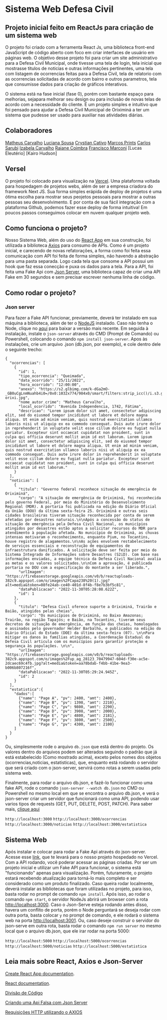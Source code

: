 # Sistema Web Defesa Civil

## Projeto inicial feito em ReactJs para criação de um sistema web

O projeto foi criado com a ferramenta React Js, uma biblioteca front-end JavaScript de código aberto com foco em criar interfaces de usuário em páginas web. O objetivo desse projeto foi para criar um site administrativo para a Defesa Civil Municipal, onde tivesse uma tela de login, tela inicial que mostrasse titulos de noticias e outras informações pertinentes, uma tela com listagem de ocorrencias feitas para a Defesa Civil, tela de relatorio com as ocorrencias solicitadas de acordo com bairro e outros parametros, tela que consumisse dados para criação de gráficos interativos.

O sistema está na fase inicial (fase 0), porém com bastante espaço para melhorias, sejapara melhorar seu design ou para inclusão de novas telas de acordo com a necessidade do cliente. É um projeto simples e intuitivo que foi pensado para ajudar a Defesa Civil Municipal de Oriximiná a ter um sistema que pudesse ser usado para auxiliar nas atividades diárias.

## Colaboradores

[Matheus Carvalho](https://www.linkedin.com/in/matheus-carvalho-dev/)
[Luciana Sousa](https://www.linkedin.com/in/luciana-sousa-93a510243/)
[Crystian Cativo](https://www.linkedin.com/in/crystian-printes-b052691b7/)
[Marcos Prints](https://www.linkedin.com/in/mvprintes/)
[Carlos Sarubi](https://www.linkedin.com/in/carlos-sarubi/)
[Izabela Carvalho](https://www.linkedin.com/in/izabelaccarvalho/)
[Raiane Coimbra](https://www.linkedin.com/in/raianecoimbra/)
[Francisco Marconi](https://www.linkedin.com/in/francisco-marconi-257a93252/)
[Lucas Eleutério]
[Kairo Hudson]

## Versel

O projeto foi colocado para visualização na [Vercel](https://vercel.com/). Uma plataforma voltada para hospedagem de projetos webs, além de ser a empresa criadora do framework Next JS. Sua forma simples erápida de deploy de projetos é uma ótima escolha para mostrar seus peojetos pessoais para mostrar a outras pessoas seu desenvolvimento. E por conta de sua fácil integração com a plataforma Github, podemos fazer esse deploy de forma intuitiva! Em poucos passos conseguimos colocar em nuvem qualquer projeto web.

## Como funciona o projeto?

Nosso Sistema Web, além do uso do [React App](https://github.com/facebook/create-react-app) em sua construção, foi utilizada a biblioteca [Axios](https://axios-http.com/ptbr/docs/intro) para consumo de APIs. Como é um projeto inicial, e carecendo de novas refatorações, a forma como foi feita essa comunicação com API foi feita de forma simples, não havendo a abstração para uma pasta separada. Logo cada tela que consome a API possui um hook que faz essa conecção e puxa os dados para a tela. Para a API, foi feita uma Fake Api com [Json Server](https://github.com/typicode/json-server), uma biblioteca capaz de criar uma API Fake em 30 segundos e sem precisar escrever nenhuma linha de código.

## Como rodar o projeto?

### Json server
Para fazer a Fake API funcionar, previamente, deverá ter instalado em sua máquina a biblioteca, além de ter o [NodeJS](https://nodejs.org/en/) instalado. Caso não tenha o Node, clique no [aqui](https://nodejs.org/dist/v18.12.1/node-v18.12.1-x64.msi) para baixar a versão mais recente. Em seguida à instalação, instale o `json-server` através do CMD (Prompt de Comando) ou Powershell, colocando o comando `npm install json-server`.
Apos às instalações, crie um arquivo .json (db.json, por exemplo), e cole dentro dele o seguinte trecho:
```
{
  "ocorrencias": [
    {
      "id": 1,
      "tipo_ocorrencia": "Queimada",
      "data_ocorrido": "25/11/2022",
      "hora_ocorrido": "12:00:00",
      "anexo": "https://s2.glbimg.com/k-dGa2mO-_GB0uCgLnmNuahb4i0=/0x0:1032x774/984x0/smart/filters:strip_icc()/i.s3.glbimg.com/v1/AUTH_59edd422c0c84a879bd37670ae4f538a/internal_photos/bs/2021/8/r/UqE89cQUikfJtAxvpidA/queimada-orixi.jpg",
      "nome_autor_crime": "Matheus Carvalho",
      "local_ocorrido": "Avenida Independencia, 1742, Fátima",
      "descricao": "Lorem ipsum dolor sit amet, consectetur adipiscing elit, sed do eiusmod tempor incididunt ut labore et dolore magna aliqua. Ut enim ad minim veniam, quis nostrud exercitation ullamco laboris nisi ut aliquip ex ea commodo consequat. Duis aute irure dolor in reprehenderit in voluptate velit esse cillum dolore eu fugiat nulla pariatur. Excepteur sint occaecat cupidatat non proident, sunt in culpa qui officia deserunt mollit anim id est laborum. Lorem ipsum dolor sit amet, consectetur adipiscing elit, sed do eiusmod tempor incididunt ut labore et dolore magna aliqua. Ut enim ad minim veniam, quis nostrud exercitation ullamco laboris nisi ut aliquip ex ea commodo consequat. Duis aute irure dolor in reprehenderit in voluptate velit esse cillum dolore eu fugiat nulla pariatur. Excepteur sint occaecat cupidatat non proident, sunt in culpa qui officia deserunt mollit anim id est laborum."
    }
  ],
  "noticias": [
    {
      "titulo": "Governo federal reconhece situação de emergência de Oriximiná",
      "corpo": "A situação de emergência de Oriximiná, foi reconhecida pelo governo Federal, por meio do Ministério do Desenvolvimento Regional (MDR). A portaria foi publicada na edição do Diário Oficial da União (DOU) da última sexta-feira 25. Oriximiná e outras seis cidades brasileiras tiveram situação reconhecida por conta de serem afetadas por desastres naturais.\n\nApós a concessão do status de situação de emergência pela Defesa Civil Nacional, os municípios atingidos por desastres estão aptos a solicitar recursos do MDR para atendimento à população afetada. No município de Oriximiná, as chuvas intensas motivaram o reconhecimento, enquanto Pium, no Tocantins, houve registro de alagamentos.\n\nAs ações envolvem restabelecimento de serviços essenciais e reconstrução de equipamentos de infraestrutura danificados. A solicitação deve ser feita por meio do Sistema Integrado de Informações sobre Desastres (S2iD). Com base nas informações enviadas, a equipe técnica da Defesa Civil Nacional avalia as metas e os valores solicitados.\n\nCom a aprovação, é publicada portaria no DOU com a especificação do montante a ser liberado.",
      "urlImagem": "https://firebasestorage.googleapis.com/v0/b/reactuploads-382c9.appspot.com/o/images%2FCapa238%20(1).jpg?alt=media&token=08fe24ab-ce40-401d-8f4b-f8e7b3bf5c81",
      "dataPublicacao": "2022-11-30T05:28:08.622Z",
      "id": 1
    },
    {
      "titulo": "Defesa Civil oferece suporte a Oriximiná, Trairão e Baião, atingidos pelas cheias",
      "corpo": "Os municípios de Oriximiná, no Baixo Amazonas; Trairão, na região Tapajós; e Baião, na Tocantins, tiveram seus decretos de situação de emergência, em função das cheias, homologados e assinados pelo governador Helder Barbalho, e publicados na edição do Diário Oficial do Estado (DOE) da última sexta-feira (07). \n\nPara mitigar os danos às famílias atingidas, a Coordenação Estadual da Defesa Civil articula com os municípios para garantir proteção e segurança às populações. \n\n",
      "urlImagem": "https://firebasestorage.googleapis.com/v0/b/reactuploads-382c9.appspot.com/o/images%2Fup_ag_28123_70479947-604d-f30e-ac5e-2dcaec69c4fb.jpg?alt=media&token=aa78bdab-f4bb-41be-9ea3-b006b807216f",
      "dataPublicacao": "2022-11-30T05:29:24.945Z",
      "id": 2
    }
  ],
  "estatistica":{
    "dados":[
      {"name": "Page A", "pv": 2400, "amt": 2400},
      {"name": "Page B", "pv": 1398, "amt": 2210},
      {"name": "Page C", "pv": 9800, "amt": 2290},
      {"name": "Page D", "pv": 3908, "amt": 2000},
      {"name": "Page E", "pv": 4800, "amt": 2181},
      {"name": "Page F", "pv": 3800, "amt": 2500},
      {"name": "Page G", "pv": 4300, "amt": 2100}
    ]
  }
}
```
Ou, simplesmente rode o arquivo `db.json` que está dentro do projeto. Os valores dentro do arquivos podem ser alterados seguindo o padrão que já está estabelecido (Como mostrado acima), exceto pelos nomes dos objetos (ocorrencias,noticias, estatisticas), que, enquanto está rodando o servidor que será criado com o json-server, servirá como rotas a serem usadas pelo sistema web.

Finalmente, para rodar o arquivo db.json, e fazê-lo funcionar como uma fake API, rode o comando `json-server --watch db.json` no CMD ou Powershell no mesmo local em que se encontra o arquivo db.json, e verá o json-server criar um servidor que funcionará como uma API, podendo usar varios tipos de requests (GET, PUT, DELETE, POST, PATCH). Para saber mais, [clique aqui](https://www.fabricadecodigo.com/json-server/)

`http://localhost:3000`
`http://localhost:3000/ocorrencias`
`http://localhost:3000/noticias`
`http://localhost:3000/estatistica`

## Sistema Web

Após instalar e colocar para rodar a Fake Api através do json-server. Acesse esse [link](https://defesa-civil.vercel.app/), que te levará para o nosso projeto hospedado no Vercel. Com a API rodando, você poderar acessar as páginas criadas. Por ser um projeto inicial e utilizar um Fake API para funcionar, o sistema está "funcionando" apenas para visualização. Porém, futuramente, o projeto estará recebendo atualização para torná-lo mais completo e ser considerado como um produto finalizado.
Caso queira rodar localmente, deverá instalar as bibliotecas que foram utilizadas no projeto, para isso, basta rodar no prompt de comando `npm install`. Após isso, ao rodar o comando `npm start`, o servidor NodeJs abrirá um browser com a rota [http://localhost:3000](http://localhost:3000). Caso o Json-Serve esteja rodando antes disso, havera um conflito de porta, porém o Node perguntará se deseja rodar com outra porta, basta colocar `y` no prompt de comando, e ele rodará o sistema web na porta [http://localhost:3001](http://localhost:3001). Ou, caso deseje construir o servidor do json-serve em outra rota, basta rodar o comando `npm run server` no mesmo local que o arquivo db.json, que ele irar rodar na porta 5000:

`http://localhost:5000`
`http://localhost:5000/ocorrencias`
`http://localhost:5000/noticias`
`http://localhost:5000/estatistica`


## Leia mais sobre React, Axios e Json-Server

[Create React App documentation](https://create-react-app.dev/docs/getting-started).

[React documentation](https://reactjs.org/).

[Divisão de Código](https://create-react-app.dev/docs/code-splitting/)

[Criando uma Api Falsa com Json Server](https://code.tutsplus.com/pt/tutorials/fake-rest-api-up-and-running-using-json-server--cms-27871)

[Requisições HTTP utilizando o AXIOS](https://www.alura.com.br/artigos/requisicoes-http-utilizando-axios)